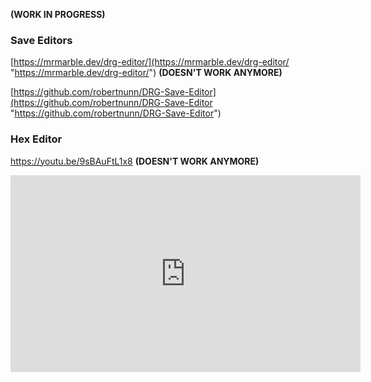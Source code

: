 **(WORK IN PROGRESS)**

### Save Editors

[https://mrmarble.dev/drg-editor/](https://mrmarble.dev/drg-editor/ "https://mrmarble.dev/drg-editor/") **(DOESN'T WORK ANYMORE)**

[https://github.com/robertnunn/DRG-Save-Editor](https://github.com/robertnunn/DRG-Save-Editor "https://github.com/robertnunn/DRG-Save-Editor")

### Hex Editor

https://youtu.be/9sBAuFtL1x8 **(DOESN'T WORK ANYMORE)**

<iframe width="560" height="315" src="https://www.youtube.com/embed/9sBAuFtL1x8" title="(Obsolete)" frameborder="0" allow="accelerometer; autoplay; clipboard-write; encrypted-media; gyroscope; picture-in-picture; web-share" allowfullscreen></iframe>
